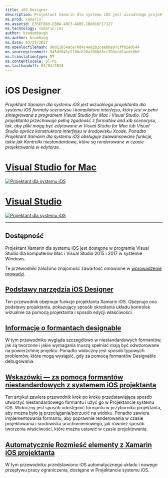 ```yaml
---
title: iOS Designer
description: Projektant Xamarin dla systemu iOS jest wizualnego projektanta dla systemu iOS formaty scenorysu i kompilatora interfejsu, który jest w pełni zintegrowana z programem Visual Studio for Mac i Visual Studio. IOS projektanta przechowuje pełną zgodność z formatów and.xib scenorysu, tak, aby pliki mogą być edytowane w Visual Studio for Mac lub Visual Studio oprócz konstruktora interfejsu w środowisku Xcode. Ponadto Projektant Xamarin dla systemu iOS obsługuje zaawansowane funkcje, takie jak Kontrolki niestandardowe, które są renderowane w czasie projektowania w edytorze.
ms.prod: xamarin
ms.assetid: E35EFB69-EBBA-40E3-ADBE-CB8016F17127
ms.technology: xamarin-ios
author: bradumbaugh
ms.author: brumbaug
ms.date: 03/21/2017
ms.openlocfilehash: 98d11b54ace70d4c4a82b2caebbe97cff02e0544
ms.sourcegitcommit: 945df041e2180cb20af08b83cc703ecd1aedc6b0
ms.translationtype: MT
ms.contentlocale: pl-PL
ms.lasthandoff: 04/04/2018
---
```

# <a name="ios-designer"></a>iOS Designer

_Projektant Xamarin dla systemu iOS jest wizualnego projektanta dla systemu iOS formaty scenorysu i kompilatora interfejsu, który jest w pełni zintegrowana z programem Visual Studio for Mac i Visual Studio. IOS projektanta przechowuje pełną zgodność z formatów and.xib scenorysu, tak, aby pliki mogą być edytowane w Visual Studio for Mac lub Visual Studio oprócz konstruktora interfejsu w środowisku Xcode. Ponadto Projektant Xamarin dla systemu iOS obsługuje zaawansowane funkcje, takie jak Kontrolki niestandardowe, które są renderowane w czasie projektowania w edytorze._

# <a name="visual-studio-for-mactabvsmac"></a>[Visual Studio for Mac](#tab/vsmac)


[![](images/designer-new1.png "Projektant dla systemu iOS")](images/designer-new1.png#lightbox)


# <a name="visual-studiotabvswin"></a>[Visual Studio](#tab/vswin)


[![](images/designer-vs.png "Projektant dla systemu iOS")](images/designer-vs.png#lightbox)


-----

## <a name="availability"></a>Dostępność

Projektant Xamarin dla systemu iOS jest dostępne w programie Visual Studio dla komputerów Mac i Visual Studio 2015 i 2017 w systemie Windows.

Te przewodniki założono znajomość zawartość omówione w [wprowadzenie prowadzi](~/ios/get-started/index.md).


## <a name="ios-designer-basicsintroductionmd"></a>[Podstawy narzędzia iOS Designer](introduction.md)

Ten przewodnik obejmuje funkcje projektanta Xamarin iOS. Obejmuje ona podstawy projektanta, pokazujący sposób określania układu kontrolek wizualnie za pomocą projektanta i sposób edycji właściwości.

##  <a name="designable-controls-overviewios-designable-controls-overviewmd"></a>[Informacje o formantach designable](ios-designable-controls-overview.md)

W tym przewodniku wygląda szczegółowo w niestandardowych formantów, jak są tworzone i jakie wymagania muszą spełniać mają być odwzorowane na powierzchnię projektu. Ponadto widoczny jest sposób typowych problemów, które mogą wystąpić, gdy za pomocą formantów Designable debugowania.

##  <a name="walkthrough---using-custom-controls-with-ios-designerios-designable-controls-walkthroughmd"></a>[Wskazówki — za pomocą formantów niestandardowych z systemem iOS projektanta](ios-designable-controls-walkthrough.md)

Ten artykuł zawiera przewodnik krok po kroku przedstawiająca sposób utworzyć niestandardowego formantu i użyć go w Projektancie systemu iOS. Widoczny jest sposób udostępnić formantu w przyborniku projektanta, aby można było ją przeciągania/porzucić na widoku. Ponadto zawiera implementowania formantu, aby poprawnie renderowania w czasie projektowania i środowiska uruchomieniowego, jak również sposób tworzenia właściwości, które można ustawić w czasie projektowania.

##  <a name="auto-layout-with-the-xamarin-ios-designerdesigner-auto-layoutmd"></a>[Automatycznie Rozmieść elementy z Xamarin iOS projektanta](designer-auto-layout.md)

W tym przewodniku przedstawiono iOS automatycznego układu i nowego przepływu pracy ograniczenia, dostępne w Projektancie systemu iOS.
